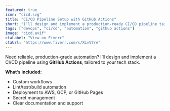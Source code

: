 ```yaml
---
featured: true
icon: "cicd.svg"
title: "CI/CD Pipeline Setup with GitHub Actions"
short: "I’ll design and implement a production-ready CI/CD pipeline tailored to your stack."
tags: ["devops", "ci/cd", "automation", "github actions"]
image: "cicd.avif"
ctaLabel: "View on Fiverr"
ctaUrl: "https://www.fiverr.com/s/XLvV7re"
---
```


Need reliable, production-grade automation? I’ll design and implement a CI/CD pipeline using **GitHub Actions**, tailored to your tech stack.

**What’s included:**
- Custom workflows
- Lint/test/build automation
- Deployment to AWS, GCP, or GitHub Pages
- Secret management
- Clear documentation and support